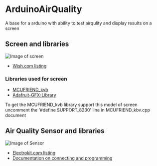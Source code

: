 # ArduinoAirQuality
A base for a arduino with ability to test airqulity and display results on a screen



## Screen and libraries
![Image of screen](https://contestimg.wish.com/api/webimage/58768fc06dd28e28363b5ac5-0-large?cache_buster=11580d4532c78193565015796df82d6e)

* [Wish.com listing](https://www.wish.com/product/58768fc06dd28e28363b5ac5?&share=web)

### Libraries used for screen
* [MCUFRIEND_kvb](https://github.com/prenticedavid/MCUFRIEND_kbv)
* [Adafruit-GFX-Library](https://github.com/adafruit/Adafruit-GFX-Library)

To get the MCUFRIEND_kvb library support this model of screen uncomment the '#define SUPPORT_8230' line in MCUFRIEND_kbv.cpp document




## Air Quality Sensor and libraries
![Image of Sensor](https://cdn.sparkfun.com/r/500-500/assets/parts/1/2/1/3/2/14193-01.jpg)

* [Electrokit.com listing](https://www.electrokit.com/produkt/luftkvalitetssensor-ccs811-monterad-pa-kort/)
* [Documentation on connecting and programming](https://learn.sparkfun.com/tutorials/ccs811-air-quality-breakout-hookup-guide#arduino-library-and-usage)

